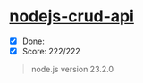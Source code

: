 # [nodejs-crud-api](https://github.com/AlreadyBored/nodejs-assignments/blob/main/assignments/crud-api/assignment.md)

- [x] Done:
- [x] Score: 222/222
> node.js version 23.2.0

